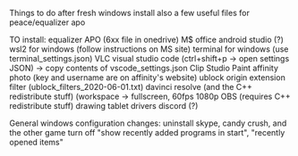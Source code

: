 Things to do after fresh windows install
also a few useful files for peace/equalizer apo

TO install:
equalizer APO (6xx file in onedrive)
M$ office
android studio (?)
wsl2 for windows (follow instructions on MS site)
terminal for windows (use terminal_settings.json)
VLC
visual studio code (ctrl+shift+p -> open settings JSON) -> copy contents of vscode_settings.json
Clip Studio Paint
affinity photo (key and username are on affinity's website)
ublock origin extension filter (ublock_filters_2020-06-01.txt)
davinci resolve (and the C++ redistribute stuff) (workspace -> fullscreen, 60fps 1080p
OBS (requires C++ redistribute stuff)
drawing tablet drivers
discord (?)

General windows configuration changes:
uninstall skype, candy crush, and the other game
turn off "show recently added programs in start", "recently opened items"
